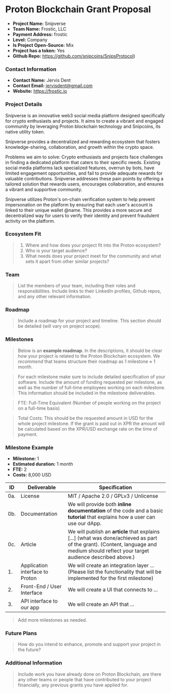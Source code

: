 # Proton Blockchain Grant Proposal

- **Project Name:** Snipverse
- **Team Name:** Frostic, LLC
- **Payment Address:** frostic
- **Level:** Company
- **Is Project Open-Source:** Mix
- **Project has a token:** Yes
- **Github Repo:** https://github.com/snipcoins/SnipsProtocol)

### Contact Information

- **Contact Name:** Jervis Dent
- **Contact Email:** jervisdent@gmail.com
- **Website:** https://frostic.io

### Project Details

Snipverse is an innovative web3 social media platform designed specifically for crypto enthusiasts and projects. It aims to create a vibrant and engaged community by leveraging Proton blockchain technology and Snipcoins, its native utility token. 

Snipverse provides a decentralized and rewarding ecosystem that fosters knowledge-sharing, collaboration, and growth within the crypto space.

Problems we aim to solve:
Crypto enthusiasts and projects face challenges in finding a dedicated platform that caters to their specific needs. Existing social media platforms lack specialized features, overrun by bots, have limited engagement opportunities, and fail to provide adequate rewards for valuable contributions. Snipverse addresses these pain points by offering a tailored solution that rewards users, encourages collaboration, and ensures a vibrant and supportive community.

Snipverse utilizes Proton's on-chain verification system to help prevent impersonation on the platform by ensuring that each user's account is linked to their unique wallet @name. This provides a more secure and decentralized way for users to verify their identity and prevent fraudulent activity on the platform.






### Ecosystem Fit

> 1. Where and how does your project fit into the Proton ecosystem?
> 2. Who is your target audience?
> 3. What needs does your project meet for the community and what sets it apart from other similar projects?

### Team

> List the members of your team, including their roles and responsibilities. Include links to their LinkedIn profiles, Github repos, and any other relevant information.

### Roadmap

> Include a roadmap for your project and timeline. This section should be detailed (will vary on project scope).

### Milestones

> Below is an **example roadmap**. In the descriptions, it should be clear how your project is related to the Proton Blockchain ecosystem. We _recommend_ that teams structure their roadmap as 1 milestone ≈ 1 month.

> For each milestone make sure to include detailed specification of your software. Include the amount of funding requested per milestone, as well as the number of full-time employees working on each milestone. This information should be included in the milestone deliverables.

> FTE: Full-Time Equivalent (Number of people working on the project on a full-time basis)

> Total Costs: This should be the requested amount in USD for the whole project milestone. If the grant is paid out in XPR the amount will be calculated based on the XPR/USD exchange rate on the time of payment.

### Milestone Example

- **Milestone:** 1
- **Estimated duration:** 1 month
- **FTE:**  2
- **Costs:** 8,000 USD

| ID | Deliverable | Specification |
| ----- | ----------- | ------------- |
| 0a. | License | MIT / Apache 2.0 / GPLv3 / Unlicense |
| 0b. | Documentation | We will provide both **inline documentation** of the code and a basic **tutorial** that explains how a user can use our dApp. |
| 0c. | Article | We will publish an **article** that explains [...] (what was done/achieved as part of the grant). (Content, language and medium should reflect your target audience described above.)
| 1. | Application interface to Proton | We will create an integration layer ... (Please list the functionality that will be implemented for the first milestone) |  
| 2. | Front-End / User Interface | We will create a UI that connects to ... |  
| 3. | API interface to our app | We will create an API that ... |  

> Add more milestones as needed.

### Future Plans

> How do you intend to enhance, promote and support your project in the future?

### Additional Information

> Include work you have already done on Proton Blockchain, are there any other teams or people that have contributed to your project financially, any previous grants you have applied for.

